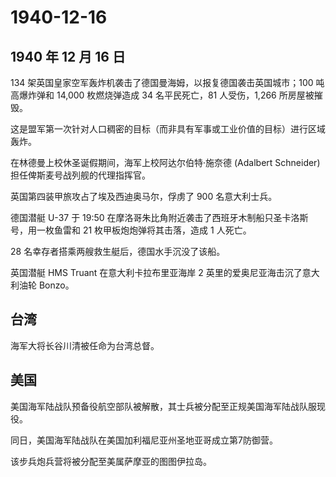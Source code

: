 # 1940-12-16

## 1940 年 12 月 16 日

134 架英国皇家空军轰炸机袭击了德国曼海姆，以报复德国袭击英国城市；100
吨高爆炸弹和 14,000 枚燃烧弹造成 34 名平民死亡，81 人受伤，1,266
所房屋被摧毁。

这是盟军第一次针对人口稠密的目标（而非具有军事或工业价值的目标）进行区域轰炸。

在林德曼上校休圣诞假期间，海军上校阿达尔伯特·施奈德 (Adalbert Schneider)
担任俾斯麦号战列舰的代理指挥官。

英国第四装甲旅攻占了埃及西迪奥马尔，俘虏了 900 名意大利士兵。

德国潜艇 U-37 于 19:50
在摩洛哥朱比角附近袭击了西班牙木制船只圣卡洛斯号，用一枚鱼雷和 21
枚甲板炮炮弹将其击落，造成 1 人死亡。

28 名幸存者搭乘两艘救生艇后，德国水手沉没了该船。

英国潜艇 HMS Truant 在意大利卡拉布里亚海岸 2
英里的爱奥尼亚海击沉了意大利油轮 Bonzo。

## 台湾

海军大将长谷川清被任命为台湾总督。

## 美国

美国海军陆战队预备役航空部队被解散，其士兵被分配至正规美国海军陆战队服现役。

同日，美国海军陆战队在美国加利福尼亚州圣地亚哥成立第7防御营。

该步兵炮兵营将被分配至美属萨摩亚的图图伊拉岛。

